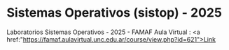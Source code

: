 # Sistemas Operativos (sistop) - 2025
Laboratorios Sistemas Operativos - 2025 - FAMAF
Aula Virtual : <a href:"https://famaf.aulavirtual.unc.edu.ar/course/view.php?id=621">Link</a>
